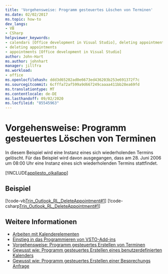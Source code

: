 ```yaml
---
title: 'Vorgehensweise: Programm gesteuertes Löschen von Terminen'
ms.date: 02/02/2017
ms.topic: how-to
dev_langs:
- VB
- CSharp
helpviewer_keywords:
- calendars [Office development in Visual Studio], deleting appointments
- deleting appointments
- appointments [Office development in Visual Studio]
author: John-Hart
ms.author: johnhart
manager: jillfra
ms.workload:
- office
ms.openlocfilehash: ddd3d65202ad0e6673ed436203b253e691372f7c
ms.sourcegitcommit: 6cfffa72af599a9d667249caaaa411bb28ea69fd
ms.translationtype: MT
ms.contentlocale: de-DE
ms.lasthandoff: 09/02/2020
ms.locfileid: "85545963"
---
```

# <a name="how-to-programmatically-delete-appointments"></a>Vorgehensweise: Programm gesteuertes Löschen von Terminen
  In diesem Beispiel wird eine Instanz eines sich wiederholenden Termins gelöscht. Für das Beispiel wird davon ausgegangen, dass am 28. Juni 2006 um 08:00 Uhr eine Instanz eines sich wiederholenden Termins stattfindet.

 [!INCLUDE[appliesto_olkallapp](../vsto/includes/appliesto-olkallapp-md.md)]

## <a name="example"></a>Beispiel
 [!code-vb[Trin_Outlook_RL_DeleteAppointment#1](../vsto/codesnippet/VisualBasic/Trin_Outlook_RL_DeleteAppointment/thisaddin.vb#1)]
 [!code-csharp[Trin_Outlook_RL_DeleteAppointment#1](../vsto/codesnippet/CSharp/Trin_Outlook_RL_DeleteAppointment/thisaddin.cs#1)]

## <a name="see-also"></a>Weitere Informationen
- [Arbeiten mit Kalenderelementen](../vsto/working-with-calendar-items.md)
- [Einstieg in das Programmieren von VSTO-Add-ins](../vsto/getting-started-programming-vsto-add-ins.md)
- [Vorgehensweise: Programm gesteuertes Erstellen von Terminen](../vsto/how-to-programmatically-create-appointments.md)
- [Gewusst wie: Programm gesteuertes Erstellen eines benutzerdefinierten Kalenders](../vsto/how-to-programmatically-create-a-custom-calendar.md)
- [Gewusst wie: Programm gesteuertes Erstellen einer Besprechungs Anfrage](../vsto/how-to-programmatically-create-a-meeting-request.md)
